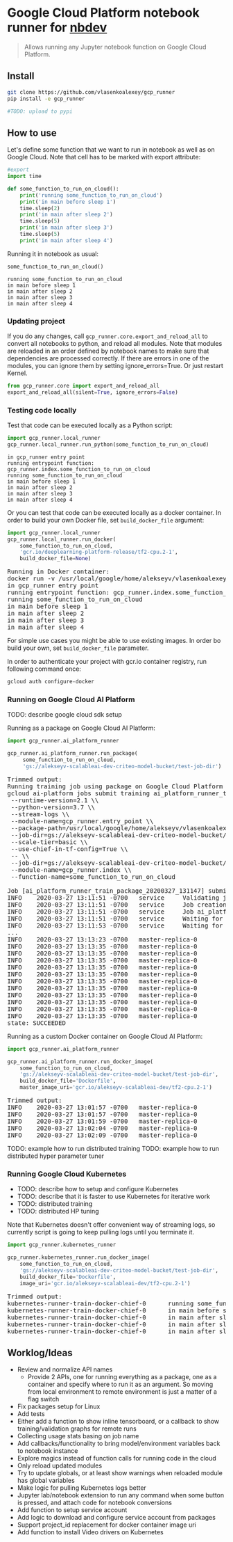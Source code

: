 # Google Cloud Platform notebook runner for [nbdev](https://github.com/fastai/nbdev/tree/master/nbdev)
> Allows running any Jupyter notebook function on Google Cloud Platform.


## Install

```sh
git clone https://github.com/vlasenkoalexey/gcp_runner
pip install -e gcp_runner

#TODO: upload to pypi
```

## How to use

Let's define some function that we want to run in notebook as well as on Google Cloud.
Note that cell has to be marked with export attribute:

```python
#export
import time

def some_function_to_run_on_cloud():
    print('running some_function_to_run_on_cloud')
    print('in main before sleep 1')
    time.sleep(2)
    print('in main after sleep 2')
    time.sleep(5)
    print('in main after sleep 3')
    time.sleep(5)
    print('in main after sleep 4')
```

Running it in notebook as usual:

```python
some_function_to_run_on_cloud()
```

    running some_function_to_run_on_cloud
    in main before sleep 1
    in main after sleep 2
    in main after sleep 3
    in main after sleep 4


### Updating project
If you do any changes, call `gcp_runner.core.export_and_reload_all` to convert all notebooks to python, and reload all modules. Note that modules are reloaded in an order defined by notebook names to make sure that dependencies are processed correctly. If there are errors in one of the modules, you can ignore them by setting ignore_errors=True. Or just restart Kernel.

```python
from gcp_runner.core import export_and_reload_all
export_and_reload_all(silent=True, ignore_errors=False)
```

### Testing code locally
Test that code can be executed locally as a Python script:

```python
import gcp_runner.local_runner
gcp_runner.local_runner.run_python(some_function_to_run_on_cloud)
```

    in gcp_runner entry point
    running entrypoint function: gcp_runner.index.some_function_to_run_on_cloud
    running some_function_to_run_on_cloud
    in main before sleep 1
    in main after sleep 2
    in main after sleep 3
    in main after sleep 4


Or you can test that code can be executed locally as a docker container.
In order to build your own Docker file, set `build_docker_file` argument:

```python
import gcp_runner.local_runner
gcp_runner.local_runner.run_docker(
    some_function_to_run_on_cloud,
    'gcr.io/deeplearning-platform-release/tf2-cpu.2-1',
    build_docker_file=None)
```

<pre>
Running in Docker container:  
docker run -v /usr/local/google/home/alekseyv/vlasenkoalexey/gcp_runner/gcp_runner:/gcp_runner gcr.io/deeplearning-platform-release/tf2-cpu.2-1 python -u -m gcp_runner.entry_point --module-name=gcp_runner.index --function-name=some_function_to_run_on_cloud
in gcp_runner entry point  
running entrypoint function: gcp_runner.index.some_function_to_run_on_cloud  
running some_function_to_run_on_cloud  
in main before sleep 1  
in main after sleep 2  
in main after sleep 3  
in main after sleep 4 
</pre>

For simple use cases you might be able to use existing images.
In order bo build your own, set `build_docker_file` parameter.

In order to authenticate your project with gcr.io container registry, run following command once:

```sh
gcloud auth configure-docker
```

### Running on Google Cloud AI Platform

TODO: describe google cloud sdk setup

Running as a package on Google Cloud AI Platform:

```python
import gcp_runner.ai_platform_runner

gcp_runner.ai_platform_runner.run_package(
     some_function_to_run_on_cloud, 
     'gs://alekseyv-scalableai-dev-criteo-model-bucket/test-job-dir')
```

<pre>
Trimmed output:  
Running training job using package on Google Cloud Platform AI:  
gcloud ai-platform jobs submit training ai_platform_runner_train_package_20200327_131147 \\  
 --runtime-version=2.1 \\   
 --python-version=3.7 \\   
 --stream-logs \\   
 --module-name=gcp_runner.entry_point \\   
 --package-path=/usr/local/google/home/alekseyv/vlasenkoalexey/gcp_runner/gcp_runner \\  
 --job-dir=gs://alekseyv-scalableai-dev-criteo-model-bucket/test-job-dir \\  
 --scale-tier=basic \\  
 --use-chief-in-tf-config=True \\  
 -- \\  
 --job-dir=gs://alekseyv-scalableai-dev-criteo-model-bucket/test-job-dir \\  
 --module-name=gcp_runner.index \\  
 --function-name=some_function_to_run_on_cloud  
        
Job [ai_platform_runner_train_package_20200327_131147] submitted successfully.  
INFO	2020-03-27 13:11:51 -0700	service		Validating job requirements...  
INFO	2020-03-27 13:11:51 -0700	service		Job creation request has been successfully validated.  
INFO	2020-03-27 13:11:51 -0700	service		Job ai_platform_runner_train_package_20200327_131147 is queued.  
INFO	2020-03-27 13:11:51 -0700	service		Waiting for job to be provisioned.  
INFO	2020-03-27 13:11:53 -0700	service		Waiting for training program to start.  
...  
INFO	2020-03-27 13:13:23 -0700	master-replica-0		Running command: python3 -m gcp_runner.entry_point --job-dir=gs://alekseyv-scalableai-dev-criteo-model-bucket/test-job-dir --module-name=gcp_runner.index --function-name=some_function_to_run_on_cloud --job-dir gs://alekseyv-scalableai-dev-criteo-model-bucket/test-job-dir  
INFO	2020-03-27 13:13:35 -0700	master-replica-0		in gcp_runner entry point  
INFO	2020-03-27 13:13:35 -0700	master-replica-0		running entrypoint function: gcp_runner.index.some_function_to_run_on_cloud  
INFO	2020-03-27 13:13:35 -0700	master-replica-0		additional args: ['--job-dir=gs://alekseyv-scalableai-dev-criteo-model-bucket/test-job-dir', '--job-dir', 'gs://alekseyv-scalableai-dev-criteo-model-bucket/test-job-dir']  
INFO	2020-03-27 13:13:35 -0700	master-replica-0		running some_function_to_run_on_cloud  
INFO	2020-03-27 13:13:35 -0700	master-replica-0		in main before sleep 1  
INFO	2020-03-27 13:13:35 -0700	master-replica-0		in main after sleep 2  
INFO	2020-03-27 13:13:35 -0700	master-replica-0		in main after sleep 3  
INFO	2020-03-27 13:13:35 -0700	master-replica-0		in main after sleep 4  
INFO	2020-03-27 13:13:35 -0700	master-replica-0		Module completed; cleaning up.  
INFO	2020-03-27 13:13:35 -0700	master-replica-0		Clean up finished.  
INFO	2020-03-27 13:13:35 -0700	master-replica-0		Task completed successfully.  
state: SUCCEEDED 
</pre>

Running as a custom Docker container on Google Cloud AI Platform:

```python
import gcp_runner.ai_platform_runner

gcp_runner.ai_platform_runner.run_docker_image(
    some_function_to_run_on_cloud,
    'gs://alekseyv-scalableai-dev-criteo-model-bucket/test-job-dir',
    build_docker_file='Dockerfile',
    master_image_uri='gcr.io/alekseyv-scalableai-dev/tf2-cpu.2-1')
```

<pre>
Trimmed output:  
INFO	2020-03-27 13:01:57 -0700	master-replica-0		running some_function_to_run_on_cloud  
INFO	2020-03-27 13:01:57 -0700	master-replica-0		in main before sleep 1  
INFO	2020-03-27 13:01:59 -0700	master-replica-0		in main after sleep 2  
INFO	2020-03-27 13:02:04 -0700	master-replica-0		in main after sleep 3  
INFO	2020-03-27 13:02:09 -0700	master-replica-0		in main after sleep 4  
</pre>

TODO: example how to run distributed training
TODO: example how to run distributed hyper parameter tuner

### Running Google Cloud Kubernetes

- TODO: describe how to setup and configure Kubernetes
- TODO: describe that it is faster to use Kubernetes for iterative work
- TODO: distributed training
- TODO: distributed HP tuning

Note that Kubernetes doesn't offer convenient way of streaming logs, so currently script is going to keep pulling logs until you terminate it.

```python
import gcp_runner.kubernetes_runner

gcp_runner.kubernetes_runner.run_docker_image(
    some_function_to_run_on_cloud,
    'gs://alekseyv-scalableai-dev-criteo-model-bucket/test-job-dir',
    build_docker_file='Dockerfile',
    image_uri='gcr.io/alekseyv-scalableai-dev/tf2-cpu.2-1')
```

<pre>
Trimmed output:  
kubernetes-runner-train-docker-chief-0		running some_function_to_run_on_cloud  
kubernetes-runner-train-docker-chief-0		in main before sleep 1  
kubernetes-runner-train-docker-chief-0		in main after sleep 2  
kubernetes-runner-train-docker-chief-0		in main after sleep 3  
kubernetes-runner-train-docker-chief-0		in main after sleep 4  
</pre>

## Worklog/Ideas

- Review and normalize API names
  - Provide 2 APIs, one for running everything as a package, one as a container and specify where to run it as an argument. So moving from local environment to remote environment is just a matter of a flag switch
- Fix packages setup for Linux
- Add tests
- Either add a function to show inline tensorboard, or a callback to show training/validation graphs for remote runs
- Collecting usage stats basing on job name
- Add callbacks/functionality to bring model/environment variables back to notebook instance
- Explore magics instead of function calls for running code in the cloud
- Only reload updated modules
- Try to update globals, or at least show warnings when reloaded module has global variables
- Make logic for pulling Kubernetes logs better
- Jupyter lab/notebook extension to run any command when some button is pressed, and attach code for notebook conversions
- Add function to setup service account
- Add logic to download and configure service account from packages
- Support project_id replacement for docker container image uri
- Add function to install Video drivers on Kubernetes

